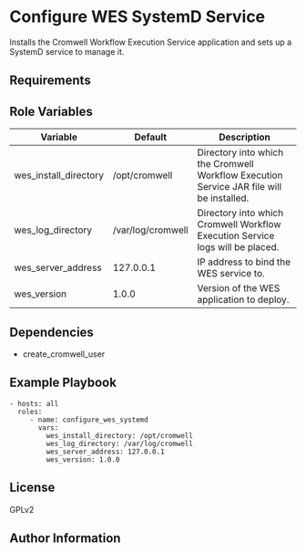 Configure WES SystemD Service
=========

Installs the Cromwell Workflow Execution Service application and sets up a SystemD service to manage it.

Requirements
------------

Role Variables
--------------

| Variable | Default | Description |
|----------|---------|-------------|
| wes_install_directory | /opt/cromwell | Directory into which the Cromwell Workflow Execution Service JAR file will be installed. |
| wes_log_directory | /var/log/cromwell | Directory into which Cromwell Workflow Execution Service logs will be placed. |
| wes_server_address | 127.0.0.1 | IP address to bind the WES service to. |
| wes_version | 1.0.0 | Version of the WES application to deploy. |

Dependencies
------------

- create_cromwell_user

Example Playbook
----------------

    - hosts: all
      roles:
         - name: configure_wes_systemd
           vars:
             wes_install_directory: /opt/cromwell
             wes_log_directory: /var/log/cromwell
             wes_server_address: 127.0.0.1
             wes_version: 1.0.0

License
-------

GPLv2

Author Information
------------------

